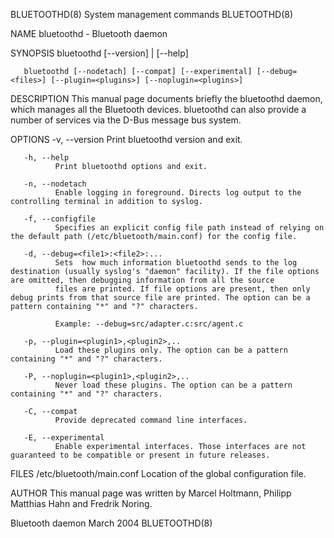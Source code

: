 BLUETOOTHD(8)                                                                         System management commands                                                                         BLUETOOTHD(8)

NAME
       bluetoothd - Bluetooth daemon

SYNOPSIS
       bluetoothd [--version] | [--help]

       bluetoothd [--nodetach] [--compat] [--experimental] [--debug=<files>] [--plugin=<plugins>] [--noplugin=<plugins>]

DESCRIPTION
       This manual page documents briefly the bluetoothd daemon, which manages all the Bluetooth devices.  bluetoothd can also provide a number of services via the D-Bus message bus system.

OPTIONS
       -v, --version
              Print bluetoothd version and exit.

       -h, --help
              Print bluetoothd options and exit.

       -n, --nodetach
              Enable logging in foreground. Directs log output to the controlling terminal in addition to syslog.

       -f, --configfile
              Specifies an explicit config file path instead of relying on the default path (/etc/bluetooth/main.conf) for the config file.

       -d, --debug=<file1>:<file2>:...
              Sets  how much information bluetoothd sends to the log destination (usually syslog's "daemon" facility). If the file options are omitted, then debugging information from all the source
              files are printed. If file options are present, then only debug prints from that source file are printed. The option can be a pattern containing "*" and "?" characters.

              Example: --debug=src/adapter.c:src/agent.c

       -p, --plugin=<plugin1>,<plugin2>,..
              Load these plugins only. The option can be a pattern containing "*" and "?" characters.

       -P, --noplugin=<plugin1>,<plugin2>,..
              Never load these plugins. The option can be a pattern containing "*" and "?" characters.

       -C, --compat
              Provide deprecated command line interfaces.

       -E, --experimental
              Enable experimental interfaces. Those interfaces are not guaranteed to be compatible or present in future releases.

FILES
       /etc/bluetooth/main.conf
              Location of the global configuration file.

AUTHOR
       This manual page was written by Marcel Holtmann, Philipp Matthias Hahn and Fredrik Noring.

Bluetooth daemon                                                                              March 2004                                                                                 BLUETOOTHD(8)
